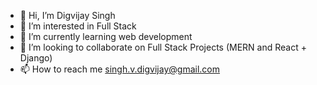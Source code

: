 - 👋 Hi, I’m Digvijay Singh
- 👀 I’m interested in Full Stack
- 🌱 I’m currently learning web development
- 💞️ I’m looking to collaborate on Full Stack Projects (MERN and React + Django)
- 📫 How to reach me singh.v.digvijay@gmail.com

